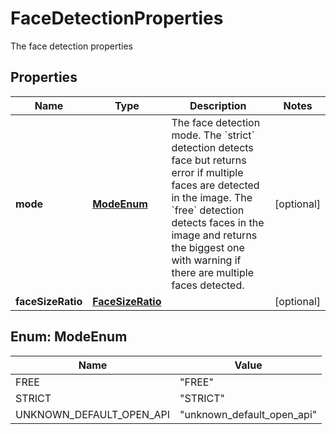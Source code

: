 

# FaceDetectionProperties

The face detection properties

## Properties

| Name | Type | Description | Notes |
|------------ | ------------- | ------------- | -------------|
|**mode** | [**ModeEnum**](#ModeEnum) | The face detection mode. The &#x60;strict&#x60; detection detects face but returns error if multiple faces are detected in the image. The &#x60;free&#x60; detection detects faces in the image and returns the biggest one with warning if there are multiple faces detected.  |  [optional] |
|**faceSizeRatio** | [**FaceSizeRatio**](FaceSizeRatio.md) |  |  [optional] |



## Enum: ModeEnum

| Name | Value |
|---- | -----|
| FREE | &quot;FREE&quot; |
| STRICT | &quot;STRICT&quot; |
| UNKNOWN_DEFAULT_OPEN_API | &quot;unknown_default_open_api&quot; |



